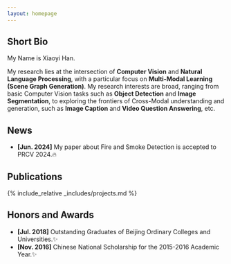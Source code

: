 ```yaml
---
layout: homepage
---
```


## Short Bio

My Name is Xiaoyi Han.

My research lies at the intersection of **Computer Vision** and **Natural Language Processing**, with a particular focus on **Multi-Modal Learning (Scene Graph Generation)**.  My research interests are broad, ranging from basic Computer Vision tasks such as **Object Detection** and **Image Segmentation**, to exploring the frontiers of Cross-Modal understanding and generation, such as **Image Caption** and **Video Question Answering**, etc.

## News
- **[Jun. 2024]** My paper about Fire and Smoke Detection is accepted to PRCV 2024.🔥

## Publications

{% include_relative _includes/projects.md %}

## Honors and Awards 
- **[Jul. 2018]**  Outstanding Graduates of Beijing Ordinary Colleges and Universities.✨
- **[Nov. 2016]**  Chinese National Scholarship for the 2015-2016 Academic Year.✨

<!-- {% include_relative _includes/publications.md %} -->

<!-- {% include_relative _includes/services.md %} -->
